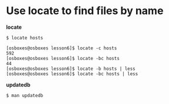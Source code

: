 # Use locate to find files by name

**locate**

```
$ locate hosts

[osboxes@osboxes lesson6]$ locate -c hosts
592
[osboxes@osboxes lesson6]$ locate -bc hosts
44
[osboxes@osboxes lesson6]$ locate -b hosts | less
[osboxes@osboxes lesson6]$ locate -bc hosts | less
```

**updatedb**

```
$ man updatedb
```

